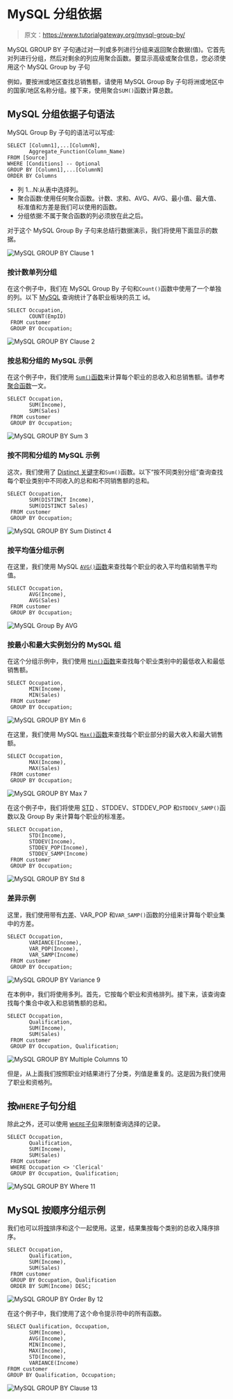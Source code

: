 # MySQL 分组依据

> 原文：<https://www.tutorialgateway.org/mysql-group-by/>

MySQL GROUP BY 子句通过对一列或多列进行分组来返回聚合数据(值)。它首先对列进行分组，然后对剩余的列应用聚合函数。要显示高级或聚合信息，您必须使用这个 MySQL Group by 子句

例如，要按洲或地区查找总销售额，请使用 MySQL Group By 子句将洲或地区中的国家/地区名称分组。接下来，使用聚合`SUM()`函数计算总数。

## MySQL 分组依据子句语法

MySQL Group By 子句的语法可以写成:

```
SELECT [Column1],...[ColumnN],        
       Aggregate_Function(Column_Name)  
FROM [Source] 
WHERE [Conditions] -- Optional 
GROUP BY [Column1],...[ColumnN]
ORDER BY Columns 
```

*   列 1…N:从表中选择列。
*   聚合函数:使用任何聚合函数。计数、求和、AVG、AVG、最小值、最大值、标准值和方差是我们可以使用的函数。
*   分组依据:不属于聚合函数的列必须放在此之后。

对于这个 MySQL Group By 子句来总结行数据演示，我们将使用下面显示的数据。

![MySQL GROUP BY Clause 1](img/1b20f06eca2bc3b7cc83bd3da8a6af05.png)

### 按计数单列分组

在这个例子中，我们在 MySQL Group By 子句和`Count()`函数中使用了一个单独的列。以下 [MySQL](https://www.tutorialgateway.org/mysql-tutorial/) 查询统计了各职业板块的员工 id。

```
SELECT Occupation,
       COUNT(EmpID)
 FROM customer
 GROUP BY Occupation;
```

![MySQL GROUP BY Clause 2](img/91c41f04ff773261206adb2b8a21e7a4.png)

### 按总和分组的 MySQL 示例

在这个例子中，我们使用 [`Sum()`函数](https://www.tutorialgateway.org/mysql-sum-function/)来计算每个职业的总收入和总销售额。请参考[聚合函数](https://www.tutorialgateway.org/mysql-aggregate-functions/)一文。

```
SELECT Occupation,
       SUM(Income),
       SUM(Sales)
 FROM customer
 GROUP BY Occupation;
```

![MySQL GROUP BY Sum 3](img/84254ae5dd21e1ab12ec1927867f844e.png)

### 按不同和分组的 MySQL 示例

这次，我们使用了 [Distinct 关键字](https://www.tutorialgateway.org/mysql-distinct/)和`Sum()`函数。以下“按不同类别分组”查询查找每个职业类别中不同收入的总和和不同销售额的总和。

```
SELECT Occupation,
       SUM(DISTINCT Income),
       SUM(DISTINCT Sales)
 FROM customer
 GROUP BY Occupation;
```

![MySQL GROUP BY Sum Distinct 4](img/ce0b066b1ec6dc4a9981b26050af1a90.png)

### 按平均值分组示例

在这里，我们使用 MySQL [`AVG()`函数](https://www.tutorialgateway.org/mysql-avg-function/)来查找每个职业的收入平均值和销售平均值。

```
SELECT Occupation,
       AVG(Income),
       AVG(Sales)
 FROM customer
 GROUP BY Occupation;
```

![MySQL Group By AVG](img/a3443426e705434bc40c828846fb568d.png)

### 按最小和最大实例划分的 MySQL 组

在这个分组示例中，我们使用 [`Min()`函数](https://www.tutorialgateway.org/mysql-min-function/)来查找每个职业类别中的最低收入和最低销售额。

```
SELECT Occupation,
       MIN(Income),
       MIN(Sales)
 FROM customer
 GROUP BY Occupation; 
```

![MySQL GROUP BY Min 6](img/0f40a853816510f18f1b533c62f9b92c.png)

在这里，我们使用 MySQL [`Max()`函数](https://www.tutorialgateway.org/mysql-max-function/)来查找每个职业部分的最大收入和最大销售额。

```
SELECT Occupation,
       MAX(Income),
       MAX(Sales)
 FROM customer
 GROUP BY Occupation; 
```

![MySQL GROUP BY Max 7](img/146f2a1b4242229e9e8d54788bfc88ec.png)

在这个例子中，我们将使用 [STD](https://www.tutorialgateway.org/mysql-stddev_pop-function/) 、STDDEV、STDDEV_POP 和`STDDEV_SAMP()`函数以及 Group By 来计算每个职业的标准差。

```
SELECT Occupation,
       STD(Income),
       STDDEV(Income),
       STDDEV_POP(Income),
       STDDEV_SAMP(Income)
 FROM customer
 GROUP BY Occupation;
```

![MySQL GROUP BY Std 8](img/7485aa9fe48fef4a7c261ce3426b2d7b.png)

### 差异示例

这里，我们使用带有[方差](https://www.tutorialgateway.org/mysql-var_pop-function/)、VAR_POP 和`VAR_SAMP()`函数的分组来计算每个职业集中的方差。

```
SELECT Occupation,
       VARIANCE(Income),
       VAR_POP(Income),
       VAR_SAMP(Income)
 FROM customer
 GROUP BY Occupation;
```

![MySQL GROUP BY Variance 9](img/736642b701a2f3c7f2e100b7d44c3ba3.png)

在本例中，我们将使用多列。首先，它按每个职业和资格排列。接下来，该查询查找每个集合中收入和总销售额的总和。

```
SELECT Occupation,
       Qualification,
       SUM(Income),
       SUM(Sales)
 FROM customer
 GROUP BY Occupation, Qualification;
```

![MySQL GROUP BY Multiple Columns 10](img/3048fe9a2649119559938e30758351e8.png)

但是，从上面我们按照职业对结果进行了分类，列值是重复的。这是因为我们使用了职业和资格列。

## 按`WHERE`子句分组

除此之外，还可以使用 [`WHERE`子句](https://www.tutorialgateway.org/mysql-where-clause/)来限制查询选择的记录。

```
SELECT Occupation,
       Qualification,
       SUM(Income),
       SUM(Sales)
 FROM customer
 WHERE Occupation <> 'Clerical'
 GROUP BY Occupation, Qualification;
```

![MySQL GROUP BY Where 11](img/cb869ef1bd083bae80a5d7dee7018d02.png)

## MySQL 按顺序分组示例

我们也可以将[按](https://www.tutorialgateway.org/mysql-order-by/)排序和这个一起使用。这里，结果集按每个类别的总收入降序排序。

```
SELECT Occupation,
       Qualification,
       SUM(Income),
       SUM(Sales)
 FROM customer
 GROUP BY Occupation, Qualification
 ORDER BY SUM(Income) DESC;
```

![MySQL GROUP BY Order By 12](img/7eb6082388edf5360afd1dca62ed7ad0.png)

在这个例子中，我们使用了这个命令提示符中的所有函数。

```
SELECT Qualification, Occupation, 
       SUM(Income),
       AVG(Income),
       MIN(Income),
       MAX(Income),
       STD(Income),
       VARIANCE(Income)
FROM customer
GROUP BY Qualification, Occupation;
```

![MySQL GROUP BY Clause 13](img/011c090b55180578c801cfc439901d96.png)